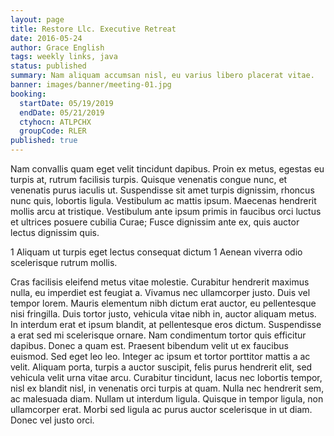 ```yaml
---
layout: page
title: Restore Llc. Executive Retreat
date: 2016-05-24
author: Grace English
tags: weekly links, java
status: published
summary: Nam aliquam accumsan nisl, eu varius libero placerat vitae.
banner: images/banner/meeting-01.jpg
booking:
  startDate: 05/19/2019
  endDate: 05/21/2019
  ctyhocn: ATLPCHX
  groupCode: RLER
published: true
---
```

Nam convallis quam eget velit tincidunt dapibus. Proin ex metus, egestas eu turpis at, rutrum facilisis turpis. Quisque venenatis congue nunc, et venenatis purus iaculis ut. Suspendisse sit amet turpis dignissim, rhoncus nunc quis, lobortis ligula. Vestibulum ac mattis ipsum. Maecenas hendrerit mollis arcu at tristique. Vestibulum ante ipsum primis in faucibus orci luctus et ultrices posuere cubilia Curae; Fusce dignissim ante ex, quis auctor lectus dignissim quis.

1 Aliquam ut turpis eget lectus consequat dictum
1 Aenean viverra odio scelerisque rutrum mollis.

Cras facilisis eleifend metus vitae molestie. Curabitur hendrerit maximus nulla, eu imperdiet est feugiat a. Vivamus nec ullamcorper justo. Duis vel tempor lorem. Mauris elementum nibh dictum erat auctor, eu pellentesque nisi fringilla. Duis tortor justo, vehicula vitae nibh in, auctor aliquam metus. In interdum erat et ipsum blandit, at pellentesque eros dictum. Suspendisse a erat sed mi scelerisque ornare.
Nam condimentum tortor quis efficitur dapibus. Donec a quam est. Praesent bibendum velit ut ex faucibus euismod. Sed eget leo leo. Integer ac ipsum et tortor porttitor mattis a ac velit. Aliquam porta, turpis a auctor suscipit, felis purus hendrerit elit, sed vehicula velit urna vitae arcu. Curabitur tincidunt, lacus nec lobortis tempor, nisl ex blandit nisl, in venenatis orci turpis at quam. Nulla nec hendrerit sem, ac malesuada diam. Nullam ut interdum ligula. Quisque in tempor ligula, non ullamcorper erat. Morbi sed ligula ac purus auctor scelerisque in ut diam. Donec vel justo orci.
